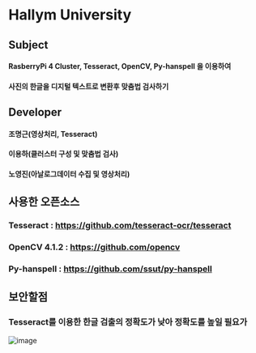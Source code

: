 # Hallym University
## Subject
#### RasberryPi 4 Cluster, Tesseract, OpenCV, Py-hanspell 을 이용하여 
#### 사진의 한글을 디지털 텍스트로 변환후 맞춤법 검사하기
## Developer
#### 조명근(영상처리, Tesseract) 
#### 이용하(클러스터 구성 및 맞춤법 검사) 
#### 노영진(아날로그데이터 수집 및 영상처리)
## 사용한 오픈소스
### Tesseract : https://github.com/tesseract-ocr/tesseract
### OpenCV 4.1.2 : https://github.com/opencv
### Py-hanspell : https://github.com/ssut/py-hanspell
## 보안할점
### Tesseract를 이용한 한글 검출의 정확도가 낮아 정확도를 높일 필요가 

![image](https://user-images.githubusercontent.com/29707967/69437316-6c2eb300-0d86-11ea-8bbd-b9606e88663c.png)






